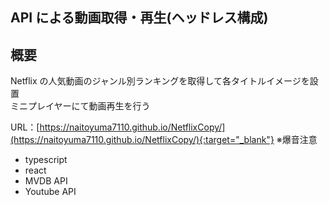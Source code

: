 ## API による動画取得・再生(ヘッドレス構成)

## 概要

Netflix の人気動画のジャンル別ランキングを取得して各タイトルイメージを設置  
ミニプレイヤーにて動画再生を行う

URL：[https://naitoyuma7110.github.io/NetflixCopy/](https://naitoyuma7110.github.io/NetflixCopy/){:target="_blank"}
※爆音注意

- typescript
- react
- MVDB API
- Youtube API

